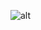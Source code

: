![alt](https://raw.githubusercontent.com/pritish384/Assets-repository/main/Readme_Assets/PRITISH%20PURAV.png)
